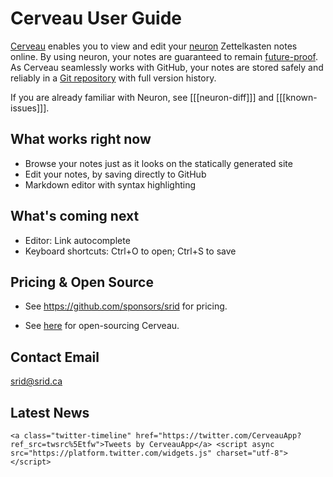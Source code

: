 # Cerveau User Guide

[Cerveau](https://www.cerveau.app/) enables you to view and edit your [neuron](https://neuron.zettel.page/) Zettelkasten notes online. By using neuron, your notes are guaranteed to remain [future-proof](https://neuron.zettel.page/6f0f0bcc.html). As Cerveau seamlessly works with GitHub, your notes are stored safely and reliably in a [Git repository](https://guides.github.com/introduction/git-handbook/) with full version history.

If you are already familiar with Neuron, see [[[neuron-diff]]] and [[[known-issues]]].

## What works right now

- Browse your notes just as it looks on the statically generated site
- Edit your notes, by saving directly to GitHub
- Markdown editor with syntax highlighting

## What's coming next

- Editor: Link autocomplete
- Keyboard shortcuts: Ctrl+O to open; Ctrl+S to save

## Pricing & Open Source

* See <https://github.com/sponsors/srid> for pricing.

* See [here](https://twitter.com/sridca/status/1302280845902970883) for open-sourcing Cerveau.

## Contact Email

<srid@srid.ca>

## Latest News

``` {=html}
<a class="twitter-timeline" href="https://twitter.com/CerveauApp?ref_src=twsrc%5Etfw">Tweets by CerveauApp</a> <script async src="https://platform.twitter.com/widgets.js" charset="utf-8"></script>
```

